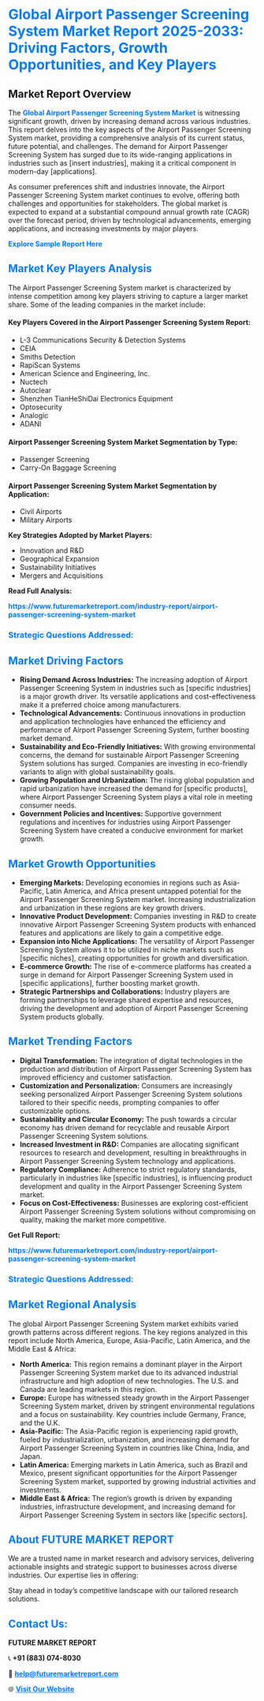 <h1 style="color: #007BFF;">Global Airport Passenger Screening System Market Report 2025-2033: Driving Factors, Growth Opportunities, and Key Players</h1>

<section id="overview">
<h2>Market Report Overview</h2>
<p>The <a href="https://www.futuremarketreport.com/industry-report/airport-passenger-screening-system-market" style="color: #007BFF; text-decoration: none;"><strong>Global Airport Passenger Screening System Market</strong></a> is witnessing significant growth, driven by increasing demand across various industries. This report delves into the key aspects of the Airport Passenger Screening System market, providing a comprehensive analysis of its current status, future potential, and challenges. The demand for Airport Passenger Screening System has surged due to its wide-ranging applications in industries such as [insert industries], making it a critical component in modern-day [applications].</p>
<p>As consumer preferences shift and industries innovate, the Airport Passenger Screening System market continues to evolve, offering both challenges and opportunities for stakeholders. The global market is expected to expand at a substantial compound annual growth rate (CAGR) over the forecast period, driven by technological advancements, emerging applications, and increasing investments by major players.</p>
</section>

<section id="overview">
<p><a href="https://www.futuremarketreport.com/request-sample/reportId=90567" style="color: #007BFF; text-decoration: none;"><strong>Explore Sample Report Here</strong></a></p>
</section>

<section id="key-players">
<h2 style="color: #007BFF;">Market Key Players Analysis</h2>
<p>The Airport Passenger Screening System market is characterized by intense competition among key players striving to capture a larger market share. Some of the leading companies in the market include:</p>
<h4>Key Players Covered in the Airport Passenger Screening System Report:</h4>
<ul><li>L-3 Communications Security &amp; Detection Systems</li><li>CEIA</li><li>Smiths Detection</li><li>RapiScan Systems</li><li>American Science and Engineering, Inc.</li><li>Nuctech</li><li>Autoclear</li><li>Shenzhen TianHeShiDai Electronics Equipment</li><li>Optosecurity</li><li>Analogic</li><li>ADANI</li></ul>
<h4>Airport Passenger Screening System Market Segmentation by Type:</h4>
<ul><li>Passenger Screening</li><li>Carry-On Baggage Screening</li></ul>

<h4>Airport Passenger Screening System Market Segmentation by Application:</h4>
<ul><li>Civil Airports</li><li>Military Airports</li></ul>
<p><strong>Key Strategies Adopted by Market Players:</strong></p>
<ul>
<li>Innovation and R&D</li>
<li>Geographical Expansion</li>
<li>Sustainability Initiatives</li>
<li>Mergers and Acquisitions</li>
</ul>
</section>

<section>
<p><strong>Read Full Analysis: </strong></p><a href="https://www.futuremarketreport.com/industry-report/airport-passenger-screening-system-market" style="color: #007BFF; text-decoration: none;"><strong>https://www.futuremarketreport.com/industry-report/airport-passenger-screening-system-market</strong></a>
<h3 style="color: #007BFF;">Strategic Questions Addressed:</h3>
</section>

<section id="driving-factors">
<h2 style="color: #007BFF;">Market Driving Factors</h2>
<ul>
<li><strong>Rising Demand Across Industries:</strong> The increasing adoption of Airport Passenger Screening System in industries such as [specific industries] is a major growth driver. Its versatile applications and cost-effectiveness make it a preferred choice among manufacturers.</li>
<li><strong>Technological Advancements:</strong> Continuous innovations in production and application technologies have enhanced the efficiency and performance of Airport Passenger Screening System, further boosting market demand.</li>
<li><strong>Sustainability and Eco-Friendly Initiatives:</strong> With growing environmental concerns, the demand for sustainable Airport Passenger Screening System solutions has surged. Companies are investing in eco-friendly variants to align with global sustainability goals.</li>
<li><strong>Growing Population and Urbanization:</strong> The rising global population and rapid urbanization have increased the demand for [specific products], where Airport Passenger Screening System plays a vital role in meeting consumer needs.</li>
<li><strong>Government Policies and Incentives:</strong> Supportive government regulations and incentives for industries using Airport Passenger Screening System have created a conducive environment for market growth.</li>
</ul>
</section>

<section id="growth-opportunities">
<h2 style="color: #007BFF;">Market Growth Opportunities</h2>
<ul>
<li><strong>Emerging Markets:</strong> Developing economies in regions such as Asia-Pacific, Latin America, and Africa present untapped potential for the Airport Passenger Screening System market. Increasing industrialization and urbanization in these regions are key growth drivers.</li>
<li><strong>Innovative Product Development:</strong> Companies investing in R&D to create innovative Airport Passenger Screening System products with enhanced features and applications are likely to gain a competitive edge.</li>
<li><strong>Expansion into Niche Applications:</strong> The versatility of Airport Passenger Screening System allows it to be utilized in niche markets such as [specific niches], creating opportunities for growth and diversification.</li>
<li><strong>E-commerce Growth:</strong> The rise of e-commerce platforms has created a surge in demand for Airport Passenger Screening System used in [specific applications], further boosting market growth.</li>
<li><strong>Strategic Partnerships and Collaborations:</strong> Industry players are forming partnerships to leverage shared expertise and resources, driving the development and adoption of Airport Passenger Screening System products globally.</li>
</ul>
</section>

<section id="trending-factors">
<h2 style="color: #007BFF;">Market Trending Factors</h2>
<ul>
<li><strong>Digital Transformation:</strong> The integration of digital technologies in the production and distribution of Airport Passenger Screening System has improved efficiency and customer satisfaction.</li>
<li><strong>Customization and Personalization:</strong> Consumers are increasingly seeking personalized Airport Passenger Screening System solutions tailored to their specific needs, prompting companies to offer customizable options.</li>
<li><strong>Sustainability and Circular Economy:</strong> The push towards a circular economy has driven demand for recyclable and reusable Airport Passenger Screening System solutions.</li>
<li><strong>Increased Investment in R&D:</strong> Companies are allocating significant resources to research and development, resulting in breakthroughs in Airport Passenger Screening System technology and applications.</li>
<li><strong>Regulatory Compliance:</strong> Adherence to strict regulatory standards, particularly in industries like [specific industries], is influencing product development and quality in the Airport Passenger Screening System market.</li>
<li><strong>Focus on Cost-Effectiveness:</strong> Businesses are exploring cost-efficient Airport Passenger Screening System solutions without compromising on quality, making the market more competitive.</li>
</ul>
</section>

<section>
<p><strong>Get Full Report: </strong></p><a href="https://www.futuremarketreport.com/industry-report/airport-passenger-screening-system-market" style="color: #007BFF; text-decoration: none;"><strong>https://www.futuremarketreport.com/industry-report/airport-passenger-screening-system-market</strong></a>
<h3 style="color: #007BFF;">Strategic Questions Addressed:</h3>
</section>


<section id="regional-analysis">
<h2 style="color: #007BFF;">Market Regional Analysis</h2>
<p>The global Airport Passenger Screening System market exhibits varied growth patterns across different regions. The key regions analyzed in this report include North America, Europe, Asia-Pacific, Latin America, and the Middle East & Africa:</p>
<ul>
<li><strong>North America:</strong> This region remains a dominant player in the Airport Passenger Screening System market due to its advanced industrial infrastructure and high adoption of new technologies. The U.S. and Canada are leading markets in this region.</li>
<li><strong>Europe:</strong> Europe has witnessed steady growth in the Airport Passenger Screening System market, driven by stringent environmental regulations and a focus on sustainability. Key countries include Germany, France, and the U.K.</li>
<li><strong>Asia-Pacific:</strong> The Asia-Pacific region is experiencing rapid growth, fueled by industrialization, urbanization, and increasing demand for Airport Passenger Screening System in countries like China, India, and Japan.</li>
<li><strong>Latin America:</strong> Emerging markets in Latin America, such as Brazil and Mexico, present significant opportunities for the Airport Passenger Screening System market, supported by growing industrial activities and investments.</li>
<li><strong>Middle East & Africa:</strong> The region’s growth is driven by expanding industries, infrastructure development, and increasing demand for Airport Passenger Screening System in sectors like [specific sectors].</li>
</ul>
</section>

<footer>
<h2 style="color: #007BFF;">About FUTURE MARKET REPORT</h2>
<p>We are a trusted name in market research and advisory services, delivering actionable insights and strategic support to businesses across diverse industries. Our expertise lies in offering:</p>

<p>Stay ahead in today’s competitive landscape with our tailored research solutions.</p>

<h2 style="color: #007BFF;">Contact Us:</h2>
<p><strong>FUTURE MARKET REPORT</strong></p>
<p>📞 <strong>+91 (883) 074-8030</strong></p>
<p>📧 <strong><a href="mailto:help@futuremarketreport.com" style="color: #007BFF;">help@futuremarketreport.com</a></strong></p>
<p>🌐 <strong><a href="https://www.futuremarketreport.com/" style="color: #007BFF;">Visit Our Website</a></strong></p>
</footer>